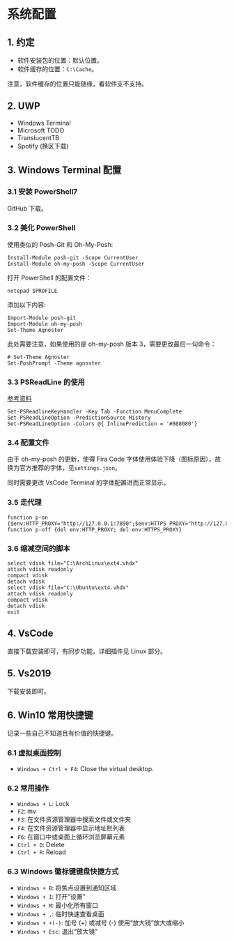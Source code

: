 # 系统配置

## 1. 约定

+ 软件安装包的位置：默认位置。
+ 软件缓存的位置：`C:\Cache`。

注意，软件缓存的位置只能随缘，看软件支不支持。

## 2. UWP

+ Windows Terminal
+ Microsoft TODO
+ TranslucentTB
+ Spotify (换区下载)

## 3. Windows Terminal 配置

### 3.1 安装 PowerShell7

GitHub 下载。

### 3.2 美化 PowerShell

使用类似的 Posh-Git 和 Oh-My-Posh:

```shell
Install-Module posh-git -Scope CurrentUser
Install-Module oh-my-posh -Scope CurrentUser
```

打开 PowerShell 的配置文件：

```shell
notepad $PROFILE
```

添加以下内容:

```shell
Import-Module posh-git
Import-Module oh-my-posh
Set-Theme Agnoster
```

此处需要注意，如果使用的是 oh-my-posh 版本 3，需要更改最后一句命令：

```shell
# Set-Theme Agnoster
Set-PoshPrompt -Theme agnoster
```

### 3.3 PSReadLine 的使用

[参考资料](https://docs.microsoft.com/en-us/powershell/module/psreadline/about/about_psreadline)

```shell
Set-PSReadlineKeyHandler -Key Tab -Function MenuComplete
Set-PSReadLineOption -PredictionSource History
Set-PSReadLineOption -Colors @{ InlinePrediction = '#808080'}
```

### 3.4 配置文件

由于 oh-my-posh 的更新，使得 Fira Code 字体使用体验下降（图标原因），故换为官方推荐的字体，见`settings.json`。

同时需要更改 VsCode Terminal 的字体配置进而正常显示。

### 3.5 走代理

```shell
function p-on {$env:HTTP_PROXY="http://127.0.0.1:7890";$env:HTTPS_PROXY="http://127.0.0.1:7890"}
function p-off {del env:HTTP_PROXY; del env:HTTPS_PROXY}
```

### 3.6 缩减空间的脚本

```diskpart
select vdisk file="C:\ArchLinux\ext4.vhdx"
attach vdisk readonly
compact vdisk
detach vdisk
select vdisk file="C:\Ubuntu\ext4.vhdx"
attach vdisk readonly
compact vdisk
detach vdisk
exit
```

## 4. VsCode

直接下载安装即可，有同步功能，详细插件见 Linux 部分。

## 5. Vs2019

下载安装即可。

## 6. Win10 常用快捷键

记录一些自己不知道且有价值的快捷键。

### 6.1 虚拟桌面控制

+ `Windows + Ctrl + F4`: Close the virtual desktop.

### 6.2 常用操作

+ `Windows + L`: Lock
+ `F2`: mv
+ `F3`: 在文件资源管理器中搜索文件或文件夹
+ `F4`: 在文件资源管理器中显示地址栏列表
+ `F6`: 在窗口中或桌面上循环浏览屏幕元素
+ `Ctrl + D`: Delete
+ `Ctrl + R`: Reload

### 6.3 Windows 徽标键键盘快捷方式

+ `Windows + B`: 将焦点设置到通知区域
+ `Windows + I`: 打开“设置”
+ `Windows + M`: 最小化所有窗口
+ `Windows + ,`: 临时快速查看桌面
+ `Windows + +(-)`: 加号 (+) 或减号 (-) 使用“放大镜”放大或缩小
+ `Windows + Esc`: 退出“放大镜”
